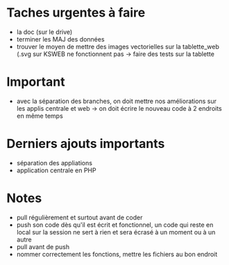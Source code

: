 # Taches urgentes à faire
  - la doc (sur le drive)
  - terminer les MAJ des données
  - trouver le moyen de mettre des images vectorielles sur la tablette_web (.svg sur KSWEB ne fonctionnent pas -> faire des tests sur la tablette

# Important
  - avec la séparation des branches, on doit mettre nos améliorations sur les applis centrale et web
    -> on doit écrire le nouveau code à 2 endroits en même temps

# Derniers ajouts importants
  - séparation des appliations
  - application centrale en PHP
  
# Notes
  - pull régulièrement et surtout avant de coder
  - push son code dès qu'il est écrit et fonctionnel, un code qui reste en local sur la session ne sert à rien et sera écrasé à un moment ou à un autre
  - pull avant de push
  - nommer correctement les fonctions, mettre les fichiers au bon endroit
